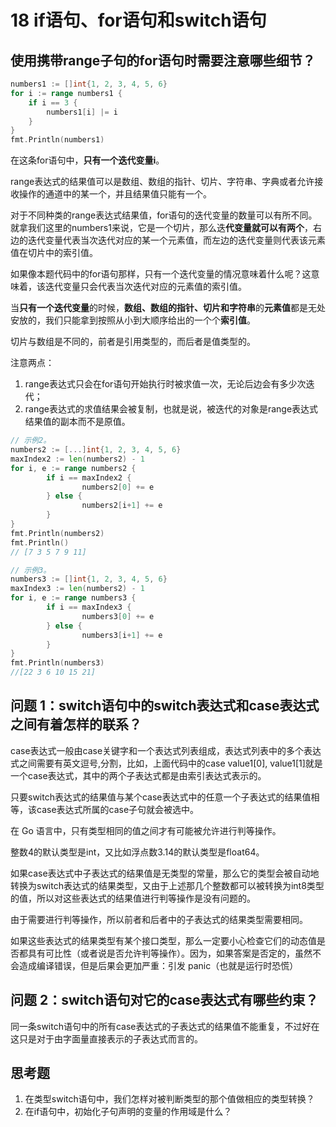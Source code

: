 # 18 if语句、for语句和switch语句

## 使用携带range子句的for语句时需要注意哪些细节？

```go
numbers1 := []int{1, 2, 3, 4, 5, 6}
for i := range numbers1 {
    if i == 3 {
        numbers1[i] |= i
    }
}
fmt.Println(numbers1)
```

在这条for语句中，**只有一个迭代变量i**。

range表达式的结果值可以是数组、数组的指针、切片、字符串、字典或者允许接收操作的通道中的某一个，并且结果值只能有一个。

对于不同种类的range表达式结果值，for语句的迭代变量的数量可以有所不同。就拿我们这里的numbers1来说，它是一个切片，那么迭**代变量就可以有两个**，右边的迭代变量代表当次迭代对应的某一个元素值，而左边的迭代变量则代表该元素值在切片中的索引值。

如果像本题代码中的for语句那样，只有一个迭代变量的情况意味着什么呢？这意味着，该迭代变量只会代表当次迭代对应的元素值的索引值。

当**只有一个迭代变量**的时候，**数组、数组的指针、切片和字符串**的**元素值**都是无处安放的，我们只能拿到按照从小到大顺序给出的一个个**索引值**。

切片与数组是不同的，前者是引用类型的，而后者是值类型的。

注意两点：

1. range表达式只会在for语句开始执行时被求值一次，无论后边会有多少次迭代；
2. range表达式的求值结果会被复制，也就是说，被迭代的对象是range表达式结果值的副本而不是原值。

```go
// 示例2。
numbers2 := [...]int{1, 2, 3, 4, 5, 6}
maxIndex2 := len(numbers2) - 1
for i, e := range numbers2 {
        if i == maxIndex2 {
                numbers2[0] += e
        } else {
                numbers2[i+1] += e
        }
}
fmt.Println(numbers2)
fmt.Println()
// [7 3 5 7 9 11]

// 示例3。
numbers3 := []int{1, 2, 3, 4, 5, 6}
maxIndex3 := len(numbers2) - 1
for i, e := range numbers3 {
        if i == maxIndex3 {
                numbers3[0] += e
        } else {
                numbers3[i+1] += e
        }
}
fmt.Println(numbers3)
//[22 3 6 10 15 21]
```

## 问题 1：switch语句中的switch表达式和case表达式之间有着怎样的联系？

case表达式一般由case关键字和一个表达式列表组成，表达式列表中的多个表达式之间需要有英文逗号,分割，比如，上面代码中的case value1[0], value1[1]就是一个case表达式，其中的两个子表达式都是由索引表达式表示的。

只要switch表达式的结果值与某个case表达式中的任意一个子表达式的结果值相等，该case表达式所属的case子句就会被选中。

在 Go 语言中，只有类型相同的值之间才有可能被允许进行判等操作。

整数4的默认类型是int，又比如浮点数3.14的默认类型是float64。

如果case表达式中子表达式的结果值是无类型的常量，那么它的类型会被自动地转换为switch表达式的结果类型，又由于上述那几个整数都可以被转换为int8类型的值，所以对这些表达式的结果值进行判等操作是没有问题的。

由于需要进行判等操作，所以前者和后者中的子表达式的结果类型需要相同。

如果这些表达式的结果类型有某个接口类型，那么一定要小心检查它们的动态值是否都具有可比性（或者说是否允许判等操作）。因为，如果答案是否定的，虽然不会造成编译错误，但是后果会更加严重：引发 panic（也就是运行时恐慌）

## 问题 2：switch语句对它的case表达式有哪些约束？

同一条switch语句中的所有case表达式的子表达式的结果值不能重复，不过好在这只是对于由字面量直接表示的子表达式而言的。

## 思考题

1. 在类型switch语句中，我们怎样对被判断类型的那个值做相应的类型转换？
2. 在if语句中，初始化子句声明的变量的作用域是什么？